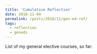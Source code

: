 ```yaml
---
title: 'Cumulative Reflection'
date: 2018-11-04
permalink: /posts/2018/11/gen-ed-ref/
tags:
  - reflection
  - geneds
---
```

List of my general elective courses, so far:
